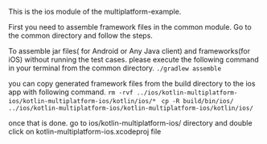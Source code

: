
This is the ios module of the multiplatform-example.

First you need to assemble  framework files in the common module.
Go to the common directory and follow the steps.

To assemble jar files( for Android or Any Java client) and frameworks(for iOS) without running the test cases.
please execute the following command in your terminal from the common directory.
`./gradlew assemble`

you can copy generated framework files from the build directory to the ios app with following command.
`rm -rvf ../ios/kotlin-multiplatform-ios/kotlin-multiplatform-ios/kotlin/ios/* `
`cp -R build/bin/ios/ ../ios/kotlin-multiplatform-ios/kotlin-multiplatform-ios/kotlin/ios/`


once that is done.
go to ios/kotlin-multiplatform-ios/ directory and double click on
kotlin-multiplatform-ios.xcodeproj file

